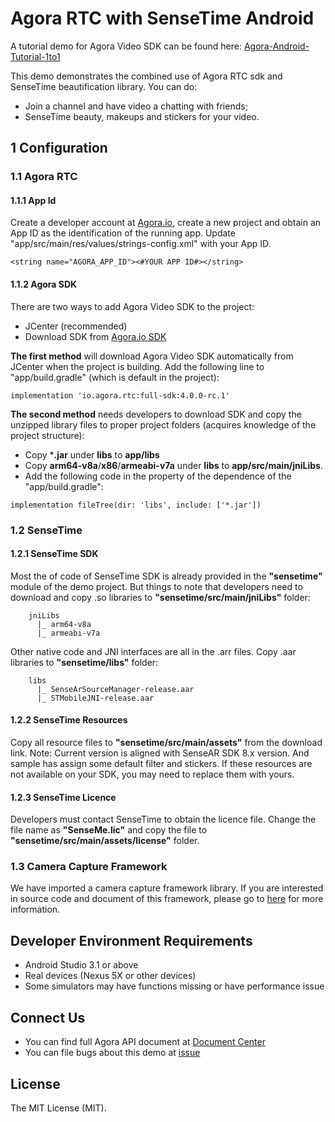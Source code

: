 # Agora RTC with SenseTime Android

A tutorial demo for Agora Video SDK can be found here: [Agora-Android-Tutorial-1to1](https://github.com/AgoraIO/Basic-Video-Call/tree/master/One-to-One-Video/Agora-Android-Tutorial-1to1)

This demo demonstrates the combined use of Agora RTC sdk and SenseTime beautification library. You can do:

- Join a channel and have video a chatting with friends;
- SenseTime beauty, makeups and stickers for your video.

## 1 Configuration

### 1.1 Agora RTC
#### 1.1.1 App Id

Create a developer account at [Agora.io](https://dashboard.agora.io/signin/), create a new project and obtain an App ID as the identification of the running app. Update "app/src/main/res/values/strings-config.xml" with your App ID.

```
<string name="AGORA_APP_ID"><#YOUR APP ID#></string>
```

#### 1.1.2 Agora SDK

There are two ways to add Agora Video SDK to the project:

* JCenter (recommended)
* Download SDK from [Agora.io SDK](https://docs.agora.io/en/Agora%20Platform/downloads)

**The first method** will download Agora Video SDK automatically from JCenter when the project is building. Add the following line to "app/build.gradle" (which is default in the project):
```
implementation 'io.agora.rtc:full-sdk:4.0.0-rc.1'
```

**The second method** needs developers to download SDK and copy the unzipped library files to proper project folders (acquires knowledge of the project structure):

* Copy ***.jar** under **libs** to **app/libs**
* Copy **arm64-v8a**/**x86**/**armeabi-v7a** under **libs** to **app/src/main/jniLibs**.
* Add the following code in the property of the dependence of the "app/build.gradle":

```
implementation fileTree(dir: 'libs', include: ['*.jar'])
```

### 1.2 SenseTime

#### 1.2.1 SenseTime SDK

Most the of code of SenseTime SDK is already provided in the **"sensetime"** module of the demo project. But things to note that developers need to download and copy .so libraries to **"sensetime/src/main/jniLibs"** folder:
```
    jniLibs
      |_ arm64-v8a         
      |_ armeabi-v7a
```

Other native code and JNI interfaces are all in the .arr files. Copy .aar libraries to **"sensetime/libs"** folder:
```
    libs
      |_ SenseArSourceManager-release.aar         
      |_ STMobileJNI-release.aar
```

#### 1.2.2 SenseTime Resources

Copy all resource files to **"sensetime/src/main/assets"** from the download link.
Note: Current version is aligned with SenseAR SDK 8.x version. And sample has assign some default filter and stickers. If these resources are not available on your SDK, you may need to replace them with yours.

#### 1.2.3 SenseTime Licence

Developers must contact SenseTime to obtain the licence file. Change the file name as **"SenseMe.lic"** and copy the file to **"sensetime/src/main/assets/license"** folder.

### 1.3 Camera Capture Framework

We have imported a camera capture framework library. If you are interested in source code and document of this framework, please go to [here](https://github.com/AgoraIO-Community/MediaIO-Camera) for more information.

## Developer Environment Requirements
- Android Studio 3.1 or above
- Real devices (Nexus 5X or other devices)
- Some simulators may have functions missing or have performance issue

## Connect Us

- You can find full Agora API document at [Document Center](https://docs.agora.io/en/)
- You can file bugs about this demo at [issue](https://github.com/AgoraIO/Agora-With-SenseTime/issues)

## License

The MIT License (MIT).
